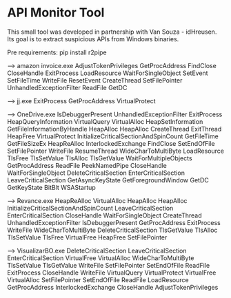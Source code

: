 # API Monitor Tool

This small tool was developed in partnership with Van Souza - idHreusen. 
Its goal is to extract suspicious APIs from Windows binaries.

Pre requirements: 
pip install r2pipe



--> amazon invoice.exe
AdjustTokenPrivileges
GetProcAddress
FindClose
CloseHandle
ExitProcess
LoadResource
WaitForSingleObject
SetEvent
SetFileTime
WriteFile
ResetEvent
CreateThread
SetFilePointer
UnhandledExceptionFilter
ReadFile
GetDC

--> jj.exe
ExitProcess
GetProcAddress
VirtualProtect

--> OneDrive.exe
IsDebuggerPresent
UnhandledExceptionFilter
ExitProcess
HeapQueryInformation
VirtualQuery
VirtualAlloc
HeapSetInformation
GetFileInformationByHandle
HeapAlloc
HeapAlloc
CreateThread
ExitThread
HeapFree
VirtualProtect
InitializeCriticalSectionAndSpinCount
GetFileTime
GetFileSizeEx
HeapReAlloc
InterlockedExchange
FindClose
SetEndOfFile
SetFilePointer
WriteFile
ResumeThread
WideCharToMultiByte
LoadResource
TlsFree
TlsSetValue
TlsAlloc
TlsGetValue
WaitForMultipleObjects
GetProcAddress
ReadFile
PeekNamedPipe
CloseHandle
WaitForSingleObject
DeleteCriticalSection
EnterCriticalSection
LeaveCriticalSection
GetAsyncKeyState
GetForegroundWindow
GetDC
GetKeyState
BitBlt
WSAStartup

--> Revance.exe
HeapReAlloc
VirtualAlloc
HeapAlloc
HeapAlloc
InitializeCriticalSectionAndSpinCount
LeaveCriticalSection
EnterCriticalSection
CloseHandle
WaitForSingleObject
CreateThread
UnhandledExceptionFilter
IsDebuggerPresent
GetProcAddress
ExitProcess
WriteFile
WideCharToMultiByte
DeleteCriticalSection
TlsGetValue
TlsAlloc
TlsSetValue
TlsFree
VirtualFree
HeapFree
SetFilePointer


--> VisualizarBO.exe
DeleteCriticalSection
LeaveCriticalSection
EnterCriticalSection
VirtualFree
VirtualAlloc
WideCharToMultiByte
TlsSetValue
TlsGetValue
WriteFile
SetFilePointer
SetEndOfFile
ReadFile
ExitProcess
CloseHandle
WriteFile
VirtualQuery
VirtualProtect
VirtualFree
VirtualAlloc
SetFilePointer
SetEndOfFile
ReadFile
LoadResource
GetProcAddress
InterlockedExchange
CloseHandle
AdjustTokenPrivileges

